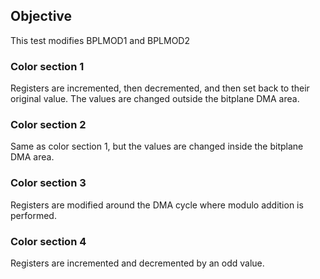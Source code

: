 ## Objective

This test modifies BPLMOD1 and BPLMOD2

### Color section 1

Registers are incremented, then decremented, and then set back to their original value.
The values are changed outside the bitplane DMA area.

### Color section 2

Same as color section 1, but the values are changed inside the bitplane DMA area.

### Color section 3

Registers are modified around the DMA cycle where modulo addition is performed.

### Color section 4

Registers are incremented and decremented by an odd value. 




